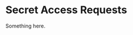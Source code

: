 [title]: # (Secret Access Requests)
[tags]: # (XXX)
[priority]: # (6700)
# Secret Access Requests
Something here.
